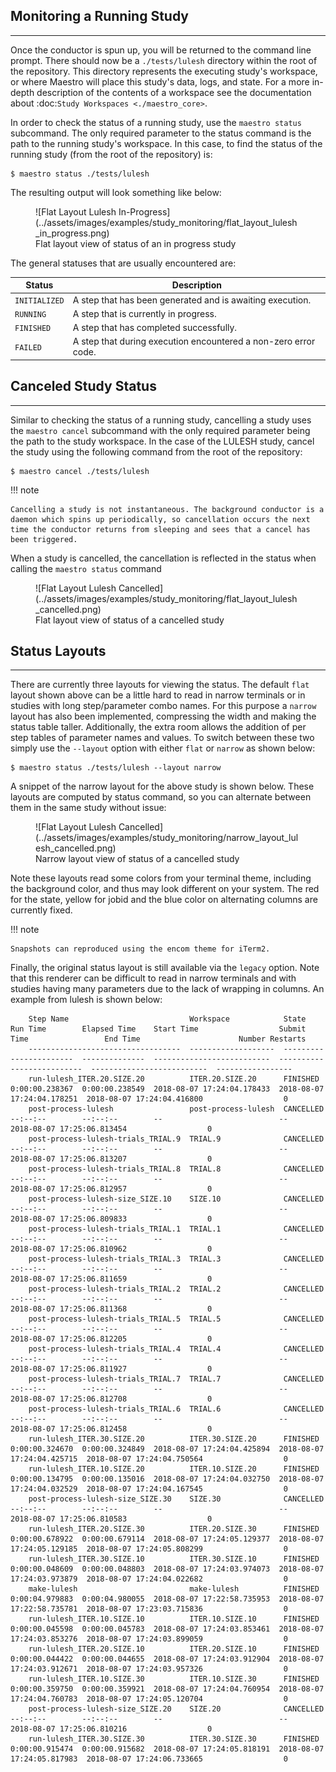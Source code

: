 
<!-- insert blurb about using lulesh example and it's invocation here with link to tutorial section if they haven't run a study before -->

## Monitoring a Running Study
---

Once the conductor is spun up, you will be returned to the command line prompt. There should now be a ``./tests/lulesh`` directory within the root of the repository. This directory represents the executing study's workspace, or where Maestro will place this study's data, logs, and state. For a more in-depth description of the contents of a workspace see the documentation about :doc:`Study Workspaces <./maestro_core>`.

In order to check the status of a running study, use the ``maestro status`` subcommand. The only required parameter to the status command is the path to the running study's workspace. In this case, to find the status of the running study (from the root of the repository) is:

``` console
$ maestro status ./tests/lulesh
```

The resulting output will look something like below:

<figure markdown>
  ![Flat Layout Lulesh In-Progress](../assets/images/examples/study_monitoring/flat_layout_lulesh_in_progress.png)
  <figcaption>Flat layout view of status of an in progress study</figcaption>
</figure>


The general statuses that are usually encountered are:

| Status | Description |
| ------ | ----------- |
| `INITIALIZED` | A step that has been generated and is awaiting execution. |
| `RUNNING` | A step that is currently in progress. |
| `FINISHED` | A step that has completed successfully. |
| `FAILED` | A step that during execution encountered a non-zero error code. |

  
## Canceled Study Status
---

Similar to checking the status of a running study, cancelling a study uses the ``maestro cancel`` subcommand with the only required parameter being the path to the study workspace. In the case of the LULESH study, cancel the study using the following command from the root of the repository:

``` console
$ maestro cancel ./tests/lulesh
```

!!! note

    Cancelling a study is not instantaneous. The background conductor is a daemon which spins up periodically, so cancellation occurs the next time the conductor returns from sleeping and sees that a cancel has been triggered.

When a study is cancelled, the cancellation is reflected in the status when calling the ``maestro status`` command

<figure markdown>
  ![Flat Layout Lulesh Cancelled](../assets/images/examples/study_monitoring/flat_layout_lulesh_cancelled.png)
  <figcaption>Flat layout view of status of a cancelled study</figcaption>
</figure>


## Status Layouts
---

There are currently three layouts for viewing the status.  The default `flat` layout shown above can be a little hard to read in narrow terminals or in studies with long step/parameter combo names.  For this purpose a `narrow` layout has also been implemented,
compressing the width and making the status table taller.  Additionally, the extra room allows the addition of per step tables of parameter names and values.  To switch between these two simply use the `--layout` option with either `flat` or `narrow` as shown below:

``` console
$ maestro status ./tests/lulesh --layout narrow
```

A snippet of the narrow layout for the above study is shown below.  These layouts are computed by status command, so you can alternate between them in the same study without issue:

<figure markdown>
  ![Flat Layout Lulesh Cancelled](../assets/images/examples/study_monitoring/narrow_layout_lulesh_cancelled.png)
  <figcaption>Narrow layout view of status of a cancelled study</figcaption>
</figure>

Note these layouts read some colors from your terminal theme, including the background color, and thus may look different on your system.  The red for the state, yellow for jobid and the blue color on alternating columns are currently fixed. 

!!! note

    Snapshots can reproduced using the encom theme for iTerm2.

Finally, the original status layout is still available via the `legacy` option.  Note that this renderer can be difficult to read in narrow terminals and with studies having many parameters due to the lack of wrapping in columns.  An example from lulesh is shown below:

``` console
    Step Name                           Workspace            State      Run Time        Elapsed Time    Start Time                  Submit Time                 End Time                      Number Restarts
    ----------------------------------  -------------------  ---------  --------------  --------------  --------------------------  --------------------------  --------------------------  -----------------
    run-lulesh_ITER.20.SIZE.20          ITER.20.SIZE.20      FINISHED   0:00:00.238367  0:00:00.238549  2018-08-07 17:24:04.178433  2018-08-07 17:24:04.178251  2018-08-07 17:24:04.416800                  0
    post-process-lulesh                 post-process-lulesh  CANCELLED  --:--:--        --:--:--        --                          --                          2018-08-07 17:25:06.813454                  0
    post-process-lulesh-trials_TRIAL.9  TRIAL.9              CANCELLED  --:--:--        --:--:--        --                          --                          2018-08-07 17:25:06.813207                  0
    post-process-lulesh-trials_TRIAL.8  TRIAL.8              CANCELLED  --:--:--        --:--:--        --                          --                          2018-08-07 17:25:06.812957                  0
    post-process-lulesh-size_SIZE.10    SIZE.10              CANCELLED  --:--:--        --:--:--        --                          --                          2018-08-07 17:25:06.809833                  0
    post-process-lulesh-trials_TRIAL.1  TRIAL.1              CANCELLED  --:--:--        --:--:--        --                          --                          2018-08-07 17:25:06.810962                  0
    post-process-lulesh-trials_TRIAL.3  TRIAL.3              CANCELLED  --:--:--        --:--:--        --                          --                          2018-08-07 17:25:06.811659                  0
    post-process-lulesh-trials_TRIAL.2  TRIAL.2              CANCELLED  --:--:--        --:--:--        --                          --                          2018-08-07 17:25:06.811368                  0
    post-process-lulesh-trials_TRIAL.5  TRIAL.5              CANCELLED  --:--:--        --:--:--        --                          --                          2018-08-07 17:25:06.812205                  0
    post-process-lulesh-trials_TRIAL.4  TRIAL.4              CANCELLED  --:--:--        --:--:--        --                          --                          2018-08-07 17:25:06.811927                  0
    post-process-lulesh-trials_TRIAL.7  TRIAL.7              CANCELLED  --:--:--        --:--:--        --                          --                          2018-08-07 17:25:06.812708                  0
    post-process-lulesh-trials_TRIAL.6  TRIAL.6              CANCELLED  --:--:--        --:--:--        --                          --                          2018-08-07 17:25:06.812458                  0
    run-lulesh_ITER.30.SIZE.20          ITER.30.SIZE.20      FINISHED   0:00:00.324670  0:00:00.324849  2018-08-07 17:24:04.425894  2018-08-07 17:24:04.425715  2018-08-07 17:24:04.750564                  0
    run-lulesh_ITER.10.SIZE.20          ITER.10.SIZE.20      FINISHED   0:00:00.134795  0:00:00.135016  2018-08-07 17:24:04.032750  2018-08-07 17:24:04.032529  2018-08-07 17:24:04.167545                  0
    post-process-lulesh-size_SIZE.30    SIZE.30              CANCELLED  --:--:--        --:--:--        --                          --                          2018-08-07 17:25:06.810583                  0
    run-lulesh_ITER.20.SIZE.30          ITER.20.SIZE.30      FINISHED   0:00:00.678922  0:00:00.679114  2018-08-07 17:24:05.129377  2018-08-07 17:24:05.129185  2018-08-07 17:24:05.808299                  0
    run-lulesh_ITER.30.SIZE.10          ITER.30.SIZE.10      FINISHED   0:00:00.048609  0:00:00.048803  2018-08-07 17:24:03.974073  2018-08-07 17:24:03.973879  2018-08-07 17:24:04.022682                  0
    make-lulesh                         make-lulesh          FINISHED   0:00:04.979883  0:00:04.980055  2018-08-07 17:22:58.735953  2018-08-07 17:22:58.735781  2018-08-07 17:23:03.715836                  0
    run-lulesh_ITER.10.SIZE.10          ITER.10.SIZE.10      FINISHED   0:00:00.045598  0:00:00.045783  2018-08-07 17:24:03.853461  2018-08-07 17:24:03.853276  2018-08-07 17:24:03.899059                  0
    run-lulesh_ITER.20.SIZE.10          ITER.20.SIZE.10      FINISHED   0:00:00.044422  0:00:00.044655  2018-08-07 17:24:03.912904  2018-08-07 17:24:03.912671  2018-08-07 17:24:03.957326                  0
    run-lulesh_ITER.10.SIZE.30          ITER.10.SIZE.30      FINISHED   0:00:00.359750  0:00:00.359921  2018-08-07 17:24:04.760954  2018-08-07 17:24:04.760783  2018-08-07 17:24:05.120704                  0
    post-process-lulesh-size_SIZE.20    SIZE.20              CANCELLED  --:--:--        --:--:--        --                          --                          2018-08-07 17:25:06.810216                  0
    run-lulesh_ITER.30.SIZE.30          ITER.30.SIZE.30      FINISHED   0:00:00.915474  0:00:00.915682  2018-08-07 17:24:05.818191  2018-08-07 17:24:05.817983  2018-08-07 17:24:06.733665                  0
```
